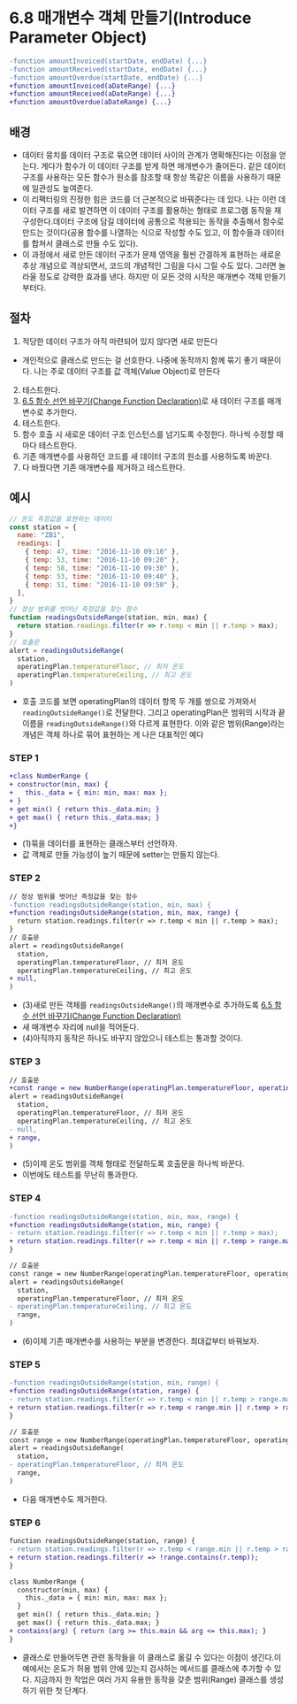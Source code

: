 # 6.8 매개변수 객체 만들기(Introduce Parameter Object)
``` diff
-function amountInvoiced(startDate, endDate) {...}
-function amountReceived(startDate, endDate) {...}
-function amountOverdue(startDate, endDate) {...}
+function amountInvoiced(aDateRange) {...}
+function amountReceived(aDateRange) {...}
+function amountOverdue(aDateRange) {...}
```

## 배경
- 데이터 뭉치를 데이터 구조로 묶으면 데이터 사이의 관계가 명확해진다는 이점을 얻는다. 게다가 함수가 이 데이터 구조를 받게 하면 매개변수가 줄어든다. 같은 데이터 구조를 사용하는 모든 함수가 원소를 참조할 때 항상 똑같은 이름을 사용하기 때문에 일관성도 높여준다.
- 이 리팩터링의 진정한 힘은 코드를 더 근본적으로 바꿔준다는 데 있다. 나는 이런 데이터 구조를 새로 발견하면 이 데이터 구조를 활용하는 형태로 프로그램 동작을 재구성한다.데이터 구조에 담길 데이터에 공통으로 적용되는 동작을 추출해서 함수로 만드는 것이다(공용 함수를 나열하는 식으로 작성할 수도 있고, 이 함수들과 데이터를 합쳐서 클래스로 만들 수도 있다).
- 이 과정에서 새로 만든 데이터 구조가 문제 영역을 훨씬 간결하게 표현하는 새로운 추상 개념으로 격상되면서, 코드의 개념적인 그림을 다시 그릴 수도 있다. 그러면 놀라울 정도로 강력한 효과를 낸다. 하지만 이 모든 것의 시작은 매개변수 객체 만들기부터다.
## 절차
1. 적당한 데이터 구조가 아직 마련되어 있지 않다면 새로 만든다
  - 개인적으로 클래스로 만드는 걸 선호한다. 나중에 동작까지 함께 묶기 좋기 때문이다. 나는 주로 데이터 구조를 값 객체(Value Object)로 만든다
2. 테스트한다.
3. [6.5 함수 선언 바꾸기(Change Function Declaration)]()로 새 데이터 구조를 매개변수로 추가한다.
4. 테스트한다.
5. 함수 호출 시 새로운 데이터 구조 인스턴스를 넘기도록 수정한다. 하나씩 수정할 때마다 테스트한다.
6. 기존 매개변수를 사용하던 코드를 새 데이터 구조의 원소를 사용하도록 바꾼다.
7. 다 바꿨다면 기존 매개변수를 제거하고 테스트한다.
## 예시
``` javascript
// 온도 측정값을 표현하는 데이터
const station = {
  name: "ZB1",
  readings: [
    { temp: 47, time: "2016-11-10 09:10" },
    { temp: 53, time: "2016-11-10 09:20" },
    { temp: 58, time: "2016-11-10 09:30" },
    { temp: 53, time: "2016-11-10 09:40" },
    { temp: 51, time: "2016-11-10 09:50" },
  ],
}
// 정상 범위를 벗어난 측정값을 찾는 함수
function readingsOutsideRange(station, min, max) {
  return station.readings.filter(r => r.temp < min || r.temp > max);
}
// 호출문
alert = readingsOutsideRange(
  station, 
  operatingPlan.temperatureFloor, // 최저 온도
  operatingPlan.temperatureCeiling, // 최고 온도
)
```
- 호출 코드를 보면 operatingPlan의 데이터 항목 두 개를 쌍으로 가져와서 `readingOutsideRange()`로 전달한다. 그리고 operatingPlan은 범위의 시작과 끝 이름을 `readingOutsideRange()`와 다르게 표현한다. 이와 같은 범위(Range)라는 개념은 객체 하나로 묶어 표현하는 게 나은 대표적인 예다
### STEP 1
```diff
+class NumberRange {
+ constructor(min, max) {
+   this._data = { min: min, max: max };    
+ }
+ get min() { return this._data.min; }
+ get max() { return this._data.max; }
+}
```
- (1)묶을 데이터를 표현하는 클래스부터 선언하자.
- 값 객체로 만들 가능성이 높기 때문에 setter는 만들지 않는다.
### STEP 2
```diff
// 정상 범위를 벗어난 측정값을 찾는 함수
-function readingsOutsideRange(station, min, max) {
+function readingsOutsideRange(station, min, max, range) {  
  return station.readings.filter(r => r.temp < min || r.temp > max);
}
// 호출문
alert = readingsOutsideRange(
  station, 
  operatingPlan.temperatureFloor, // 최저 온도
  operatingPlan.temperatureCeiling, // 최고 온도
+ null,  
)
```
- (3)새로 만든 객체를 `readingsOutsideRange()`의 매개변수로 추가하도록 [6.5 함수 선언 바꾸기(Change Function Declaration)]()
- 새 매개변수 자리에 null을 적어둔다.
- (4)아직까지 동작은 하나도 바꾸지 않았으니 테스트는 통과할 것이다.
### STEP 3
```diff
// 호출문
+const range = new NumberRange(operatingPlan.temperatureFloor, operatingPlan.temperatureCeiling);
alert = readingsOutsideRange(
  station, 
  operatingPlan.temperatureFloor, // 최저 온도
  operatingPlan.temperatureCeiling, // 최고 온도
- null,
+ range,
)
```
- (5)이제 온도 범위를 객체 형태로 전달하도록 호출문을 하나씩 바꾼다.
- 이번에도 테스트를 무난히 통과한다.
### STEP 4
```diff
-function readingsOutsideRange(station, min, max, range) {  
+function readingsOutsideRange(station, min, range) {
- return station.readings.filter(r => r.temp < min || r.temp > max);
+ return station.readings.filter(r => r.temp < min || r.temp > range.max);
}

// 호출문
const range = new NumberRange(operatingPlan.temperatureFloor, operatingPlan.temperatureCeiling);
alert = readingsOutsideRange(
  station, 
  operatingPlan.temperatureFloor, // 최저 온도
- operatingPlan.temperatureCeiling, // 최고 온도
  range,
)
```
- (6)이제 기존 매개변수를 사용하는 부분을 변경한다. 최대값부터 바꿔보자.
### STEP 5
``` diff
-function readingsOutsideRange(station, min, range) {
+function readingsOutsideRange(station, range) {
- return station.readings.filter(r => r.temp < min || r.temp > range.max);
+ return station.readings.filter(r => r.temp < range.min || r.temp > range.max);
}

// 호출문
const range = new NumberRange(operatingPlan.temperatureFloor, operatingPlan.temperatureCeiling);
alert = readingsOutsideRange(
  station, 
- operatingPlan.temperatureFloor, // 최저 온도
  range,
)
```
- 다음 매개변수도 제거한다.
### STEP 6
``` diff
function readingsOutsideRange(station, range) {
- return station.readings.filter(r => r.temp < range.min || r.temp > range.max);  
+ return station.readings.filter(r => !range.contains(r.temp));
}

class NumberRange {
  constructor(min, max) {
    this._data = { min: min, max: max };    
  }
  get min() { return this._data.min; }
  get max() { return this._data.max; }
+ contains(arg) { return (arg >= this.main && arg <= this.max); }
}
```
- 클래스로 만들어두면 관련 동작들을 이 클래스로 옮길 수 있다는 이점이 생긴다.이 예에서는 온도가 허용 범위 안에 있는지 검사하는 메서드를 클래스에 추가할 수 있다. 지금까지 한 작업은 여러 가지 유용한 동작을 갖춘 범위(Range) 클래스를 생성하기 위한 첫 단계다.